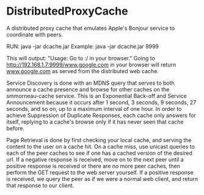 DistributedProxyCache
=====================

A distributed proxy cache that emulates Apple's Bonjour service to coordinate
with peers.

RUN: java -jar dcache.jar <port>
Example: java -jar dcache.jar 9999

This will output: "Usage: Go to <ip>:<port>/<url> in your browser."
Going to http://192.168.1.7:9999/www.google.com in your browser will return
www.google.com as served from the distributed web cache.

Service Discovery is done with an MDNS query that serves to both announce
a cache presence and browse for other caches on the smmorneau-cache service.
This is an Exponential Back-off and Service Announcement because it occurs
after 1 second, 3 seconds, 9 seconds, 27 seconds, and so on, up to a maximum
interval of one hour. In order to achieve Suppression of Duplicate Responses,
each cache only answers for itself, replying to a cache's browse only if it has
never seen that cache before.

Page Retrieval is done by first checking your local cache, and serving the
content to the user on a cache hit. On a cache miss, use unicast queries to
each of the peer caches to see if one has a cached version of the desired url.
If a negative response is received, move on to the next peer until a positive
response is received or there are no more peer caches, then perform the GET
request to the web server yourself. If a positive response is received, we
query the peer as if we were a normal web client, and return that response to
our client.